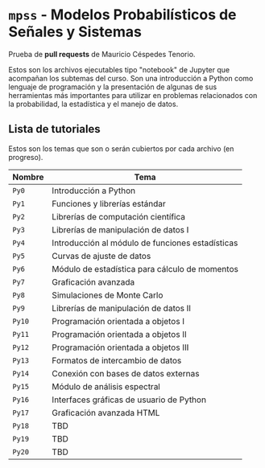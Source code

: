 # `mpss` - Modelos Probabilísticos de Señales y Sistemas

Prueba de **pull requests** de Mauricio Céspedes Tenorio.

Estos son los archivos ejecutables tipo "notebook" de Jupyter que acompañan los subtemas del curso. Son una introducción a Python como lenguaje de programación y la presentación de algunas de sus herramientas más importantes para utilizar en problemas relacionados con la probabilidad, la estadística y el manejo de datos.

## Lista de tutoriales

Estos son los temas que son o serán cubiertos por cada archivo (en progreso).

| Nombre | Tema |
| ------ | ---- |
| `Py0`  | Introducción a Python     |
| `Py1`  | Funciones y librerías estándar  |
| `Py2`  | Librerías de computación científica  |
| `Py3`  | Librerías de manipulación de datos I |
| `Py4`  | Introducción al módulo de funciones estadísticas |
| `Py5`  | Curvas de ajuste de datos    |
| `Py6`  | Módulo de estadística para cálculo de momentos     |
| `Py7`  | Graficación avanzada     |
| `Py8`  | Simulaciones de Monte Carlo     |
| `Py9`  | Librerías de manipulación de datos II  |
| `Py10` | Programación orientada a objetos I  |
| `Py11` | Programación orientada a objetos II  |
| `Py12` | Programación orientada a objetos III |
| `Py13` | Formatos de intercambio de datos  |
| `Py14` | Conexión con bases de datos externas  |
| `Py15` | Módulo de análisis espectral  |
| `Py16` | Interfaces gráficas de usuario de Python  |
| `Py17` | Graficación avanzada HTML  |
| `Py18` | TBD  |
| `Py19` | TBD  |
| `Py20` | TBD  |
